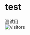 # test  
测试用  
![visitors](https://visitor-badge.glitch.me/badge?page_id=engineerJoeHou.test&left_color=green&right_color=red)
